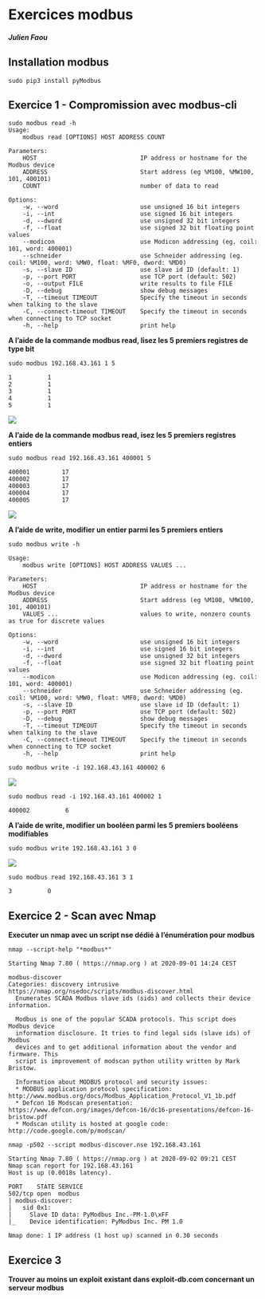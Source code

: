 # Exercices modbus
##### Julien Faou  

## Installation modbus

```
sudo pip3 install pyModbus
```

## Exercice 1 - Compromission avec modbus-cli

```
sudo modbus read -h
Usage:
    modbus read [OPTIONS] HOST ADDRESS COUNT

Parameters:
    HOST                             IP address or hostname for the Modbus device
    ADDRESS                          Start address (eg %M100, %MW100, 101, 400101)
    COUNT                            number of data to read

Options:
    -w, --word                       use unsigned 16 bit integers
    -i, --int                        use signed 16 bit integers
    -d, --dword                      use unsigned 32 bit integers
    -f, --float                      use signed 32 bit floating point values
    --modicon                        use Modicon addressing (eg. coil: 101, word: 400001)
    --schneider                      use Schneider addressing (eg. coil: %M100, word: %MW0, float: %MF0, dword: %MD0)
    -s, --slave ID                   use slave id ID (default: 1)
    -p, --port PORT                  use TCP port (default: 502)
    -o, --output FILE                write results to file FILE
    -D, --debug                      show debug messages
    -T, --timeout TIMEOUT            Specify the timeout in seconds when talking to the slave
    -C, --connect-timeout TIMEOUT    Specify the timeout in seconds when connecting to TCP socket
    -h, --help                       print help
```

__A l’aide de la commande modbus read, lisez les 5 premiers registres de type bit__

```
sudo modbus 192.168.43.161 1 5
```
```
1          1
2          1
3          1
4          1
5          1
```

![](../images/exercice/modbus_1.png)

__A l’aide de la commande modbus read, isez les 5 premiers registres entiers__

```
sudo modbus read 192.168.43.161 400001 5
```
```
400001         17
400002         17
400003         17
400004         17
400005         17
```

![](../images/exercice/modbus_2.png)

__A l’aide de write, modifier un entier parmi les 5 premiers entiers__

```
sudo modbus write -h
```

```
Usage:
    modbus write [OPTIONS] HOST ADDRESS VALUES ...

Parameters:
    HOST                             IP address or hostname for the Modbus device
    ADDRESS                          Start address (eg %M100, %MW100, 101, 400101)
    VALUES ...                       values to write, nonzero counts as true for discrete values

Options:
    -w, --word                       use unsigned 16 bit integers
    -i, --int                        use signed 16 bit integers
    -d, --dword                      use unsigned 32 bit integers
    -f, --float                      use signed 32 bit floating point values
    --modicon                        use Modicon addressing (eg. coil: 101, word: 400001)
    --schneider                      use Schneider addressing (eg. coil: %M100, word: %MW0, float: %MF0, dword: %MD0)
    -s, --slave ID                   use slave id ID (default: 1)
    -p, --port PORT                  use TCP port (default: 502)
    -D, --debug                      show debug messages
    -T, --timeout TIMEOUT            Specify the timeout in seconds when talking to the slave
    -C, --connect-timeout TIMEOUT    Specify the timeout in seconds when connecting to TCP socket
    -h, --help                       print help
```

```
sudo modbus write -i 192.168.43.161 400002 6
```

![](../images/exercice/modbus_3.png)

```
sudo modbus read -i 192.168.43.161 400002 1
```

```
400002          6
```

__A l’aide de write, modifier un booléen parmi les 5 premiers booléens modifiables__

```
sudo modbus write 192.168.43.161 3 0
```

![](../images/exercice/modbus_4.png)

```
sudo modbus read 192.168.43.161 3 1
```

```
3          0
```

## Exercice 2 - Scan avec Nmap

__Executer un nmap avec un script nse dédié à l’énumération pour modbus__

```
nmap --script-help "*modbus*"
```

```
Starting Nmap 7.80 ( https://nmap.org ) at 2020-09-01 14:24 CEST

modbus-discover
Categories: discovery intrusive
https://nmap.org/nsedoc/scripts/modbus-discover.html
  Enumerates SCADA Modbus slave ids (sids) and collects their device information.

  Modbus is one of the popular SCADA protocols. This script does Modbus device
  information disclosure. It tries to find legal sids (slave ids) of Modbus
  devices and to get additional information about the vendor and firmware. This
  script is improvement of modscan python utility written by Mark Bristow.

  Information about MODBUS protocol and security issues:
  * MODBUS application protocol specification:  http://www.modbus.org/docs/Modbus_Application_Protocol_V1_1b.pdf
  * Defcon 16 Modscan presentation: https://www.defcon.org/images/defcon-16/dc16-presentations/defcon-16-bristow.pdf
  * Modscan utility is hosted at google code: http://code.google.com/p/modscan/
```

```
nmap -p502 --script modbus-discover.nse 192.168.43.161
```

```
Starting Nmap 7.80 ( https://nmap.org ) at 2020-09-02 09:21 CEST
Nmap scan report for 192.168.43.161
Host is up (0.0018s latency).

PORT    STATE SERVICE
502/tcp open  modbus
| modbus-discover: 
|   sid 0x1: 
|     Slave ID data: PyModbus Inc.-PM-1.0\xFF
|_    Device identification: PyModbus Inc. PM 1.0

Nmap done: 1 IP address (1 host up) scanned in 0.30 seconds
```

## Exercice 3

__Trouver au moins un exploit existant dans exploit-db.com concernant un serveur modbus__










